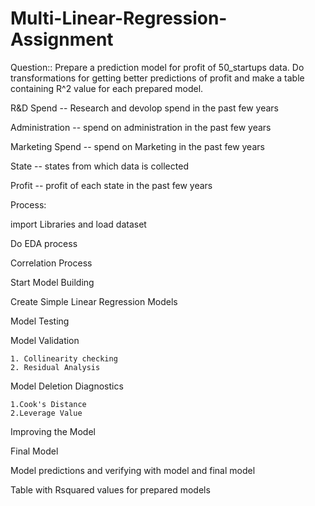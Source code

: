 # Multi-Linear-Regression-Assignment
Question:: Prepare a prediction model for profit of 50_startups data. Do transformations for getting better predictions of profit and make a table containing R^2 value for each prepared model.  

R&amp;D Spend -- Research and devolop spend in the past few years 

Administration -- spend on administration in the past few years 

Marketing Spend -- spend on Marketing in the past few years 

State -- states from which data is collected 

Profit  -- profit of each state in the past few years




Process:

import Libraries and load dataset

Do EDA process

Correlation Process

Start Model Building

Create Simple Linear Regression Models

Model Testing

Model Validation 

    1. Collinearity checking
    2. Residual Analysis
	
Model Deletion Diagnostics

    1.Cook's Distance
    2.Leverage Value
	
Improving the Model  

Final Model

Model predictions and verifying with model and final model

Table with Rsquared values for prepared models
